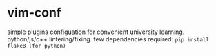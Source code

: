 # vim-conf
simple plugins configuation for convenient university learning. python/js/c++ lintering/fixing. few dependencies required: `pip install flake8 (for python)`
